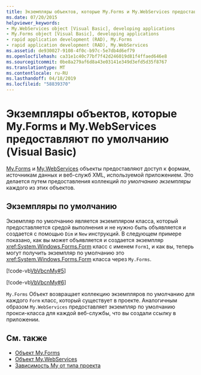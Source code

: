 ```yaml
---
title: Экземпляры объектов, которые My.Forms и My.WebServices предоставляют по умолчанию (Visual Basic)
ms.date: 07/20/2015
helpviewer_keywords:
- My.WebServices object [Visual Basic], developing applications
- My.Forms object [Visual Basic], developing applications
- rapid application development (RAD), My.Forms
- rapid application development (RAD), My.WebServices
ms.assetid: de930027-9108-4f0c-b97c-5e7db4d6ef79
ms.openlocfilehash: ca31e1c40c77bf7f42d246019d81f4ffaed646e8
ms.sourcegitcommit: 0be8a279af6d8a43e03141e349d3efd5d35f8767
ms.translationtype: MT
ms.contentlocale: ru-RU
ms.lasthandoff: 04/18/2019
ms.locfileid: "58839370"
---
```

# <a name="default-object-instances-provided-by-myforms-and-mywebservices-visual-basic"></a>Экземпляры объектов, которые My.Forms и My.WebServices предоставляют по умолчанию (Visual Basic)
[My.Forms](../../../visual-basic/language-reference/objects/my-forms-object.md) и [My.WebServices](../../../visual-basic/language-reference/objects/my-webservices-object.md) объекты предоставляют доступ к формам, источникам данных и веб-служб XML, используемой приложением. Это делается путем предоставления коллекций *по умолчанию экземпляры* каждого из этих объектов.  
  
## <a name="default-instances"></a>Экземпляры по умолчанию  
 Экземпляр по умолчанию является экземпляром класса, который предоставляется средой выполнения и не нужно быть объявляется и создается с помощью `Dim` и `New` инструкций. В следующем примере показано, как вы может объявляется и создается экземпляр <xref:System.Windows.Forms.Form> класс с именем `Form1`, и как вы, теперь могут получить экземпляр по умолчанию это <xref:System.Windows.Forms.Form> класса через `My.Forms`.  
  
 [!code-vb[VbVbcnMy#5](~/samples/snippets/visualbasic/VS_Snippets_VBCSharp/VbVbcnMy/VB/Class1.vb#5)]  
  
 [!code-vb[VbVbcnMy#6](~/samples/snippets/visualbasic/VS_Snippets_VBCSharp/VbVbcnMy/VB/Class1.vb#6)]  
  
 `My.Forms` Объект возвращает коллекцию экземпляров по умолчанию для каждого `Form` класс, который существует в проекте. Аналогичным образом `My.WebServices` предоставляет экземпляр по умолчанию прокси-класса для каждой веб-службы, что вы создали ссылку в приложении.  
  
## <a name="see-also"></a>См. также

- [Объект My.Forms](../../../visual-basic/language-reference/objects/my-forms-object.md)
- [Объект My.WebServices](../../../visual-basic/language-reference/objects/my-webservices-object.md)
- [Зависимость My от типа проекта](../../../visual-basic/developing-apps/development-with-my/how-my-depends-on-project-type.md)
